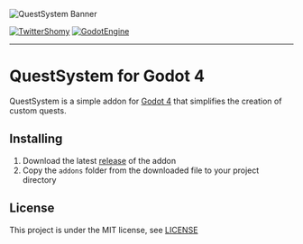 ![QuestSystem Banner](assets\banner.png)

[![TwitterShomy](https://img.shields.io/badge/-shomykohai-1DA1F2?style=flat&logo=twitter&logoColor=white&labelColor=1DA1F2)](https://twitter.com/shomykohai)
[![GodotEngine](https://img.shields.io/badge/-Godot%204-250a78?style=flat&logo=godotengine&logoColor=white&labelColor=250a78)](https://godotengine.org/)

-------------------------

# QuestSystem for Godot 4

QuestSystem is a simple addon for [Godot 4](https://godotengine.org/) that simplifies the creation of custom quests.


## Installing

1. Download the latest [release](https://github.com/shomykohai/quest-system/releases) of the addon
2. Copy the `addons` folder from the downloaded file to your project directory


## License

This project is under the MIT license, see [LICENSE](LICENSE)
